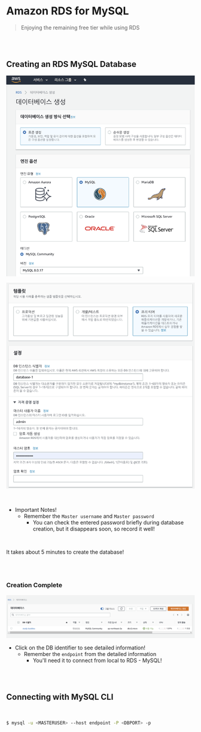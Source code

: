 # Amazon RDS for MySQL

> Enjoying the remaining free tier while using RDS

<br>

<br>

## Creating an RDS MySQL Database

![image-20200713184111447](../../../kor/images/image-20200713184111447.png)

![image-20200713194426075](../../../kor/images/image-20200713194426075.png)

<br>

- Important Notes!
  - Remember the `Master username` and `Master password`
    - You can check the entered password briefly during database creation, but it disappears soon, so record it well!

<br>

It takes about 5 minutes to create the database!

<br>

<br>

### Creation Complete

![image-20200713195241709](../../../kor/images/image-20200713195241709.png)

- Click on the DB identifier to see detailed information!
  - Remember the `endpoint` from the detailed information
    - You'll need it to connect from local to RDS - MySQL!

<br>

<br>

## Connecting with MySQL CLI

<br>

```bash
$ mysql -u <MASTERUSER> --host endpoint -P <DBPORT> -p
``` 
